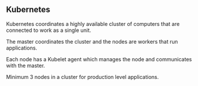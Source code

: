 ## Kubernetes

Kubernetes coordinates a highly available cluster of computers that are connected to work as a single unit. 

The master coordinates the cluster and the nodes are workers that run applications.

Each node has a Kubelet agent which manages the node and communicates with the master.

Minimum 3 nodes in a cluster for production level applications.

